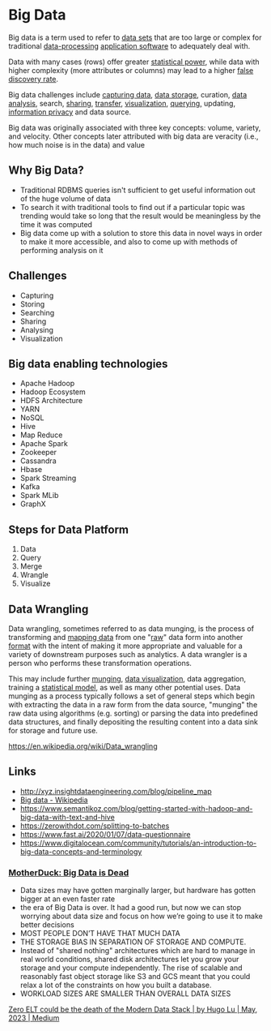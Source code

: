 # Big Data

Big data is a term used to refer to [data sets](https://en.wikipedia.org/wiki/Data_set) that are too large or complex for traditional [data-processing](https://en.wikipedia.org/wiki/Data_processing) [application software](https://en.wikipedia.org/wiki/Application_software) to adequately deal with.

Data with many cases (rows) offer greater [statistical power](https://en.wikipedia.org/wiki/Statistical_power), while data with higher complexity (more attributes or columns) may lead to a higher [false discovery rate](https://en.wikipedia.org/wiki/False_discovery_rate).

Big data challenges include [capturing data](https://en.wikipedia.org/wiki/Automatic_identification_and_data_capture), [data storage](https://en.wikipedia.org/wiki/Computer_data_storage), curation, [data analysis](https://en.wikipedia.org/wiki/Data_analysis), search, [sharing](https://en.wikipedia.org/wiki/Data_sharing), [transfer](https://en.wikipedia.org/wiki/Data_transmission), [visualization](https://en.wikipedia.org/wiki/Data_visualization), [querying,](https://en.wikipedia.org/wiki/Query_language) updating, [information privacy](https://en.wikipedia.org/wiki/Information_privacy) and data source.

Big data was originally associated with three key concepts: volume, variety, and velocity. Other concepts later attributed with big data are veracity (i.e., how much noise is in the data) and value

## Why Big Data?

- Traditional RDBMS queries isn't sufficient to get useful information out of the huge volume of data
- To search it with traditional tools to find out if a particular topic was trending would take so long that the result would be meaningless by the time it was computed
- Big data come up with a solution to store this data in novel ways in order to make it more accessible, and also to come up with methods of performing analysis on it

## Challenges

- Capturing
- Storing
- Searching
- Sharing
- Analysing
- Visualization

## Big data enabling technologies

- Apache Hadoop
- Hadoop Ecosystem
- HDFS Architecture
- YARN
- NoSQL
- Hive
- Map Reduce
- Apache Spark
- Zookeeper
- Cassandra
- Hbase
- Spark Streaming
- Kafka
- Spark MLib
- GraphX

## Steps for Data Platform

1. Data
2. Query
3. Merge
4. Wrangle
5. Visualize

## Data Wrangling

Data wrangling, sometimes referred to as data munging, is the process of transforming and [mapping data](https://en.wikipedia.org/wiki/Data_mapping) from one "[raw](https://en.wikipedia.org/wiki/Raw_data)" data form into another [format](https://en.wikipedia.org/wiki/Content_format) with the intent of making it more appropriate and valuable for a variety of downstream purposes such as analytics. A data wrangler is a person who performs these transformation operations.

This may include further [munging](https://en.wikipedia.org/wiki/Mung_(computer_term)), [data visualization](https://en.wikipedia.org/wiki/Data_visualization), data aggregation, training a [statistical model](https://en.wikipedia.org/wiki/Statistical_model), as well as many other potential uses. Data munging as a process typically follows a set of general steps which begin with extracting the data in a raw form from the data source, "munging" the raw data using algorithms (e.g. sorting) or parsing the data into predefined data structures, and finally depositing the resulting content into a data sink for storage and future use.

<https://en.wikipedia.org/wiki/Data_wrangling>

## Links

- <http://xyz.insightdataengineering.com/blog/pipeline_map>
- [Big data - Wikipedia](https://en.wikipedia.org/wiki/Big_data)
- <https://www.semantikoz.com/blog/getting-started-with-hadoop-and-big-data-with-text-and-hive>
- <https://zerowithdot.com/splitting-to-batches>
- <https://www.fast.ai/2020/01/07/data-questionnaire>
- <https://www.digitalocean.com/community/tutorials/an-introduction-to-big-data-concepts-and-terminology>

### [MotherDuck: Big Data is Dead](https://motherduck.com/blog/big-data-is-dead/)

- Data sizes may have gotten marginally larger, but hardware has gotten bigger at an even faster rate
- the era of Big Data is over. It had a good run, but now we can stop worrying about data size and focus on how we’re going to use it to make better decisions
- MOST PEOPLE DON’T HAVE THAT MUCH DATA
- THE STORAGE BIAS IN SEPARATION OF STORAGE AND COMPUTE.
- Instead of "shared nothing" architectures which are hard to manage in real world conditions, shared disk architectures let you grow your storage and your compute independently. The rise of scalable and reasonably fast object storage like S3 and GCS meant that you could relax a lot of the constraints on how you built a database.
- WORKLOAD SIZES ARE SMALLER THAN OVERALL DATA SIZES

[Zero ELT could be the death of the Modern Data Stack | by Hugo Lu | May, 2023 | Medium](https://medium.com/@hugolu87/zero-elt-could-be-the-death-of-the-modern-data-stack-cfdd56c9246d)
